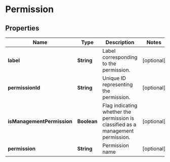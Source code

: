 

# Permission


## Properties

| Name | Type | Description | Notes |
|------------ | ------------- | ------------- | -------------|
|**label** | **String** | Label corresponding to the permission. |  [optional] |
|**permissionId** | **String** | Unique ID representing the permission. |  [optional] |
|**isManagementPermission** | **Boolean** | Flag indicating whether the permission is classified as a management permission. |  [optional] |
|**permission** | **String** | Permission name |  [optional] |



